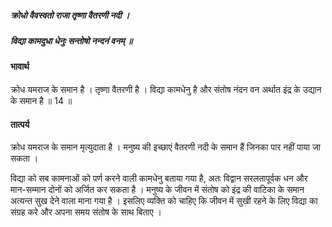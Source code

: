 ##### क्रोधो वैवस्वतो राजा तृष्णा वैतरणी नदी ।
##### विद्या कामदुधा धेनुः सन्तोषो नन्दनं वनम् ॥

#### भावार्थ

क्रोध यमराज के समान है । तृष्णा वैतरणी है । विद्या कामधेनु है और संतोष नंदन वन अर्थात इंद्र के उद्यान के समान है ॥ 14 ॥

#### तात्पर्य

क्रोध यमराज के समान मृत्युदाता है । मनुष्य की इच्छाएं वैतरणी नदी के समान हैं जिनका पार नहीं पाया जा सकता ।

विद्या को सब कामनाओं को पर्ण करने वाली कामधेनु बताया गया है, अतः विद्वान सरलतापूर्वक धन और मान-सम्मान दोनों को अर्जित कर सकता है । मनुष्य के जीवन में संतोष को इंद्र की वाटिका के समान अत्यन्त सुख देने वाला माना गया है । इसलिए व्यक्ति को चाहिए कि जीवन में सुखी रहने के लिए विद्या का संग्रह करे और अपना समय संतोष के साथ बिताए ।